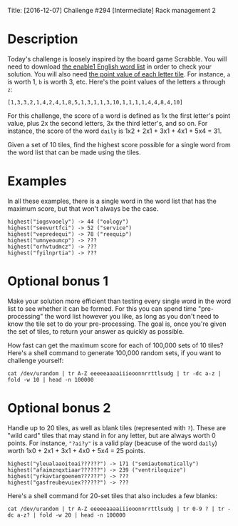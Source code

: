 Title: [2016-12-07] Challenge #294 [Intermediate] Rack management 2

# Description

Today's challenge is loosely inspired by the board game Scrabble. You will need to download [the enable1 English word list](https://storage.googleapis.com/google-code-archive-downloads/v2/code.google.com/dotnetperls-controls/enable1.txt) in order to check your solution. You will also need [the point value of each letter tile](https://en.wikipedia.org/wiki/Scrabble_letter_distributions#English). For instance, `a` is worth 1, `b` is worth 3, etc. Here's the point values of the letters `a` through `z`:

    [1,3,3,2,1,4,2,4,1,8,5,1,3,1,1,3,10,1,1,1,1,4,4,8,4,10]

For this challenge, the score of a word is defined as 1x the first letter's point value, plus 2x the second letters, 3x the third letter's, and so on. For instance, the score of the word `daily` is 1x2 + 2x1 + 3x1 + 4x1 + 5x4 = 31.

Given a set of 10 tiles, find the highest score possible for a single word from the word list that can be made using the tiles.

# Examples

In all these examples, there is a single word in the word list that has the maximum score, but that won't always be the case.

    highest("iogsvooely") -> 44 ("oology")
    highest("seevurtfci") -> 52 ("service")
    highest("vepredequi") -> 78 ("reequip")
    highest("umnyeoumcp") -> ???
    highest("orhvtudmcz") -> ???
    highest("fyilnprtia") -> ???

# Optional bonus 1

Make your solution more efficient than testing every single word in the word list to see whether it can be formed. For this you can spend time "pre-processing" the word list however you like, as long as you don't need to know the tile set to do your pre-processing. The goal is, once you're given the set of tiles, to return your answer as quickly as possible.

How fast can get the maximum score for each of 100,000 sets of 10 tiles? Here's a shell command to generate 100,000 random sets, if you want to challenge yourself:

    cat /dev/urandom | tr A-Z eeeeeaaaaiiiooonnrrttlsudg | tr -dc a-z | fold -w 10 | head -n 100000

# Optional bonus 2

Handle up to 20 tiles, as well as blank tiles (represented with `?`). These are "wild card" tiles that may stand in for any letter, but are always worth 0 points. For instance, `"?ai?y"` is a valid play (beacuse of the word `daily`) worth 1x0 + 2x1 + 3x1 + 4x0 + 5x4 = 25 points.

    highest("yleualaaoitoai??????") -> 171 ("semiautomatically")
    highest("afaimznqxtiaar??????") -> 239 ("ventriloquize")
    highest("yrkavtargoenem??????") -> ???
    highest("gasfreubevuiex??????") -> ???

Here's a shell command for 20-set tiles that also includes a few blanks:

    cat /dev/urandom | tr A-Z eeeeeaaaaiiiooonnrrttlsudg | tr 0-9 ? | tr -dc a-z? | fold -w 20 | head -n 100000